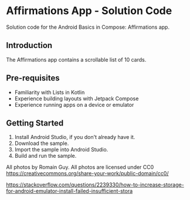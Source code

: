 Affirmations App - Solution Code
================================

Solution code for the Android Basics in Compose: Affirmations app.


Introduction
------------
The Affirmations app contains a scrollable list of 10 cards.


Pre-requisites
--------------
* Familiarity with Lists in Kotlin 
* Experience building layouts with Jetpack Compose 
* Experience running apps on a device or emulator


Getting Started
---------------
1. Install Android Studio, if you don't already have it.
2. Download the sample.
3. Import the sample into Android Studio.
4. Build and run the sample.

All photos by Romain Guy. All photos are licensed under CC0 https://creativecommons.org/share-your-work/public-domain/cc0/




https://stackoverflow.com/questions/2239330/how-to-increase-storage-for-android-emulator-install-failed-insufficient-stora
